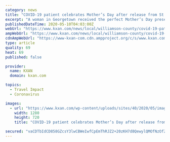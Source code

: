 ```yaml
---
category: news
title: "COVID-19 patient celebrates Mother’s Day after release from St. David’s Georgetown"
excerpt: "A woman in Georgetown received the perfect Mother’s Day present — even if it was a day early. The woman was reunited with her family on Saturday after recovering from a long battle with the coronavirus."
publishedDateTime: 2020-05-10T04:03:00Z
webUrl: "https://www.kxan.com/news/local/williamson-county/covid-19-patient-celebrates-mothers-day-after-release-from-st-davids-georgetown/"
ampWebUrl: "https://www.kxan.com/news/local/williamson-county/covid-19-patient-celebrates-mothers-day-after-release-from-st-davids-georgetown/amp/"
cdnAmpWebUrl: "https://www-kxan-com.cdn.ampproject.org/c/s/www.kxan.com/news/local/williamson-county/covid-19-patient-celebrates-mothers-day-after-release-from-st-davids-georgetown/amp/"
type: article
quality: 69
heat: 69
published: false

provider:
  name: KXAN
  domain: kxan.com

topics:
  - Travel Impact
  - Coronavirus

images:
  - url: "https://www.kxan.com/wp-content/uploads/sites/40/2020/05/image_123986672.jpg?w=1280&h=720&crop=1"
    width: 1280
    height: 720
    title: "COVID-19 patient celebrates Mother’s Day after release from St. David’s Georgetown"

secured: "vaCDTbIdCD858GZcsY3lwCBWeIwfCpEmThRJZ2+20zKH7d8QewylQMOfNzOfZ5VcbPugv2Itmr3xCgrKbvE/XhTAgqzePOjqKjA806hCtsLmeuwmv7cqBEHvRmYlYCuB4JFAOv+AFIPj4UIoyV/CieVK2xujTtsFWALP09l1S650GRLeWzmhSdKuoB4osqHrIj6PoI4iCQAG3CxKV4CwtutTX3EjfAXF4C4cP1g00o4nEuvkq7k/ngiqYk4DMRuokOg2LH/k5oCkrM4xEwQNj53L2hjnwLVvmw4ZHxyAWb5p2cZ+6+R7yMmS3xxwZgML;UApsmEWYNbq6vRtv36G5uw=="
---
```


